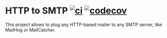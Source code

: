 # HTTP to SMTP [![ci](https://github.com/eexit/http2smtp/workflows/http2smtp/badge.svg)](https://github.com/eexit/http2smtp/actions) [![codecov](https://codecov.io/gh/eexit/http2smtp/branch/master/graph/badge.svg?token=XH18EYLDLZ)](https://codecov.io/gh/eexit/http2smtp)

This project allows to plug any HTTP-based mailer to any SMTP server, like MailHog or MailCatcher.
